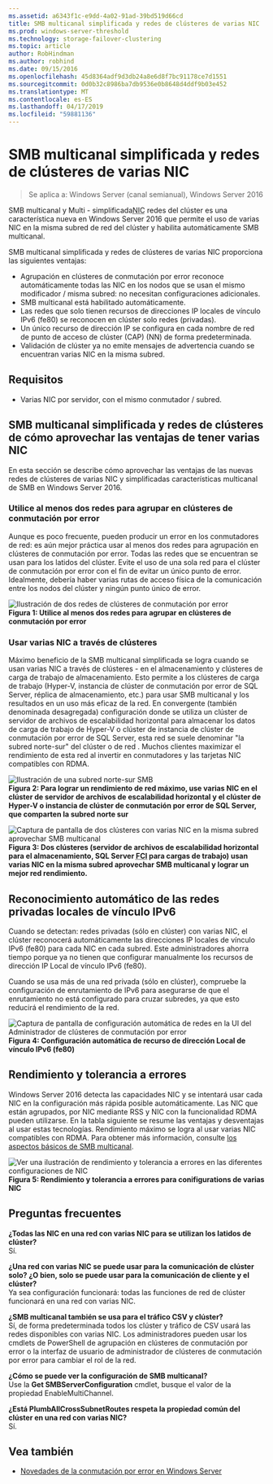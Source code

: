 ```yaml
---
ms.assetid: a6343f1c-e9dd-4a02-91ad-39bd519d66cd
title: SMB multicanal simplificada y redes de clústeres de varias NIC
ms.prod: windows-server-threshold
ms.technology: storage-failover-clustering
ms.topic: article
author: RobHindman
ms.author: robhind
ms.date: 09/15/2016
ms.openlocfilehash: 45d8364adf9d3db24a8e6d8f7bc91178ce7d1551
ms.sourcegitcommit: 0d0b32c8986ba7db9536e0b8648d4ddf9b03e452
ms.translationtype: MT
ms.contentlocale: es-ES
ms.lasthandoff: 04/17/2019
ms.locfileid: "59881136"
---
```

# <a name="simplified-smb-multichannel-and-multi-nic-cluster-networks"></a>SMB multicanal simplificada y redes de clústeres de varias NIC

> Se aplica a: Windows Server (canal semianual), Windows Server 2016

SMB multicanal y Multi - simplificada<abbr title="tarjeta de interfaz de red">NIC</abbr> redes del clúster es una característica nueva en Windows Server 2016 que permite el uso de varias NIC en la misma subred de red del clúster y habilita automáticamente SMB multicanal.  

SMB multicanal simplificada y redes de clústeres de varias NIC proporciona las siguientes ventajas:  
- Agrupación en clústeres de conmutación por error reconoce automáticamente todas las NIC en los nodos que se usan el mismo modificador / misma subred: no necesitan configuraciones adicionales.  
- SMB multicanal está habilitado automáticamente.  
- Las redes que solo tienen recursos de direcciones IP locales de vínculo IPv6 (fe80) se reconocen en clúster solo redes (privadas).  
- Un único recurso de dirección IP se configura en cada nombre de red de punto de acceso de clúster (CAP) (NN) de forma predeterminada.  
- Validación de clúster ya no emite mensajes de advertencia cuando se encuentran varias NIC en la misma subred.  

## <a name="requirements"></a>Requisitos  
-   Varias NIC por servidor, con el mismo conmutador / subred.  

## <a name="how-to-take-advantage-of-multi-nic-clusters-networks-and-simplified-smb-multichannel"></a>SMB multicanal simplificada y redes de clústeres de cómo aprovechar las ventajas de tener varias NIC  
En esta sección se describe cómo aprovechar las ventajas de las nuevas redes de clústeres de varias NIC y simplificadas características multicanal de SMB en Windows Server 2016.  

### <a name="use-at-least-two-networks-for-failover-clustering"></a>Utilice al menos dos redes para agrupar en clústeres de conmutación por error   
Aunque es poco frecuente, pueden producir un error en los conmutadores de red: es aún mejor práctica usar al menos dos redes para agrupación en clústeres de conmutación por error. Todas las redes que se encuentran se usan para los latidos del clúster. Evite el uso de una sola red para el clúster de conmutación por error con el fin de evitar un único punto de error. Idealmente, debería haber varias rutas de acceso física de la comunicación entre los nodos del clúster y ningún punto único de error.  

![Ilustración de dos redes de clústeres de conmutación por error](media/Simplified-SMB-Multichannel-and-Multi-NIC-Cluster-Networks/Clustering_MulitNIC_Fig1.png)  
**Figura 1: Utilice al menos dos redes para agrupar en clústeres de conmutación por error**  

### <a name="use-multiple-nics-across-clusters"></a>Usar varias NIC a través de clústeres  

Máximo beneficio de la SMB multicanal simplificada se logra cuando se usan varias NIC a través de clústeres - en el almacenamiento y clústeres de carga de trabajo de almacenamiento. Esto permite a los clústeres de carga de trabajo (Hyper-V, instancia de clúster de conmutación por error de SQL Server, réplica de almacenamiento, etc.) para usar SMB multicanal y los resultados en un uso más eficaz de la red. En convergente (también denominada desagregada) configuración donde se utiliza un clúster de servidor de archivos de escalabilidad horizontal para almacenar los datos de carga de trabajo de Hyper-V o clúster de instancia de clúster de conmutación por error de SQL Server, esta red se suele denominar "la subred norte-sur" del clúster o de red . Muchos clientes maximizar el rendimiento de esta red al invertir en conmutadores y las tarjetas NIC compatibles con RDMA.  

![Ilustración de una subred norte-sur SMB](media/Simplified-SMB-Multichannel-and-Multi-NIC-Cluster-Networks/Clustering_MulitNIC_Fig2.png)  
**Figura 2: Para lograr un rendimiento de red máximo, use varias NIC en el clúster de servidor de archivos de escalabilidad horizontal y el clúster de Hyper-V o instancia de clúster de conmutación por error de SQL Server, que comparten la subred norte sur**  

![Captura de pantalla de dos clústeres con varias NIC en la misma subred aprovechar SMB multicanal](media/Simplified-SMB-Multichannel-and-Multi-NIC-Cluster-Networks/Clustering_MulitNIC_Fig3.png)  
**Figura 3: Dos clústeres (servidor de archivos de escalabilidad horizontal para el almacenamiento, SQL Server <abbr title="instancia de agrupación en clústeres de conmutación por error">FCI</abbr> para cargas de trabajo) usan varias NIC en la misma subred aprovechar SMB multicanal y lograr un mejor red rendimiento.** 

## <a name="automatic-recognition-of-ipv6-link-local-private-networks"></a>Reconocimiento automático de las redes privadas locales de vínculo IPv6  
Cuando se detectan: redes privadas (sólo en clúster) con varias NIC, el clúster reconocerá automáticamente las direcciones IP locales de vínculo IPv6 (fe80) para cada NIC en cada subred. Este administradores ahorra tiempo porque ya no tienen que configurar manualmente los recursos de dirección IP Local de vínculo IPv6 (fe80).  

Cuando se usa más de una red privada (sólo en clúster), compruebe la configuración de enrutamiento de IPv6 para asegurarse de que el enrutamiento no está configurado para cruzar subredes, ya que esto reducirá el rendimiento de la red.  

![Captura de pantalla de configuración automática de redes en la UI del Administrador de clústeres de conmutación por error](media/Simplified-SMB-Multichannel-and-Multi-NIC-Cluster-Networks/Clustering_MulitNIC_Fig4.png)  
**Figura 4: Configuración automática de recurso de dirección Local de vínculo IPv6 (fe80)**  

## <a name="throughput-and-fault-tolerance"></a>Rendimiento y tolerancia a errores  
Windows Server 2016 detecta las capacidades NIC y se intentará usar cada NIC en la configuración más rápida posible automáticamente. Las NIC que están agrupados, por NIC mediante RSS y NIC con la funcionalidad RDMA pueden utilizarse. En la tabla siguiente se resume las ventajas y desventajas al usar estas tecnologías. Rendimiento máximo se logra al usar varias NIC compatibles con RDMA. Para obtener más información, consulte [los aspectos básicos de SMB multicanal](https://blogs.technet.microsoft.com/josebda/2012/06/28/the-basics-of-smb-multichannel-a-feature-of-windows-server-2012-and-smb-3-0/).

![Ver una ilustración de rendimiento y tolerancia a errores en las diferentes configuraciones de NIC](media/Simplified-SMB-Multichannel-and-Multi-NIC-Cluster-Networks/Clustering_MulitNIC_Fig5.png)  
**Figura 5: Rendimiento y tolerancia a errores para conifigurations de varias NIC**   

## <a name="frequently-asked-questions"></a>Preguntas frecuentes  
**¿Todas las NIC en una red con varias NIC para se utilizan los latidos de clúster?**  
    Sí.  

**¿Una red con varias NIC se puede usar para la comunicación de clúster solo? ¿O bien, solo se puede usar para la comunicación de cliente y el clúster?**  
    Ya sea configuración funcionará: todas las funciones de red de clúster funcionará en una red con varias NIC.  

**¿SMB multicanal también se usa para el tráfico CSV y clúster?**  
    Sí, de forma predeterminada todos los clúster y tráfico de CSV usará las redes disponibles con varias NIC. Los administradores pueden usar los cmdlets de PowerShell de agrupación en clústeres de conmutación por error o la interfaz de usuario de administrador de clústeres de conmutación por error para cambiar el rol de la red.  

**¿Cómo se puede ver la configuración de SMB multicanal?**  
    Use la **Get SMBServerConfiguration** cmdlet, busque el valor de la propiedad EnableMultiChannel.  

**¿Está PlumbAllCrossSubnetRoutes respeta la propiedad común del clúster en una red con varias NIC?**  
     Sí.  

## <a name="see-also"></a>Vea también  
- [Novedades de la conmutación por error en Windows Server](whats-new-in-failover-clustering.md)  
